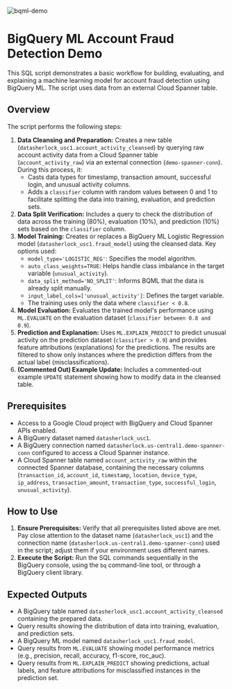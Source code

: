 
![bqml-demo](https://github.com/user-attachments/assets/5755e075-c10f-4da8-82f2-007544128746)

# BigQuery ML Account Fraud Detection Demo

This SQL script demonstrates a basic workflow for building, evaluating, and explaining a machine learning model for account fraud detection using BigQuery ML. The script uses data from an external Cloud Spanner table.

## Overview

The script performs the following steps:

1.  **Data Cleansing and Preparation:** Creates a new table (`datasherlock_usc1.account_activity_cleansed`) by querying raw account activity data from a Cloud Spanner table (`account_activity_raw`) via an external connection (`demo-spanner-conn`). During this process, it:
    *   Casts data types for timestamp, transaction amount, successful login, and unusual activity columns.
    *   Adds a `classifier` column with random values between 0 and 1 to facilitate splitting the data into training, evaluation, and prediction sets.
2.  **Data Split Verification:** Includes a query to check the distribution of data across the training (80%), evaluation (10%), and prediction (10%) sets based on the `classifier` column.
3.  **Model Training:** Creates or replaces a BigQuery ML Logistic Regression model (`datasherlock_usc1.fraud_model`) using the cleansed data. Key options used:
    *   `model_type='LOGISTIC_REG'`: Specifies the model algorithm.
    *   `auto_class_weights=TRUE`: Helps handle class imbalance in the target variable (`unusual_activity`).
    *   `data_split_method='NO_SPLIT'`: Informs BQML that the data is already split manually.
    *   `input_label_cols=['unusual_activity']`: Defines the target variable.
    *   The training uses only the data where `classifier < 0.8`.
4.  **Model Evaluation:** Evaluates the trained model's performance using `ML.EVALUATE` on the evaluation dataset (`classifier between 0.8 and 0.9`).
5.  **Prediction and Explanation:** Uses `ML.EXPLAIN_PREDICT` to predict unusual activity on the prediction dataset (`classifier > 0.9`) and provides feature attributions (explanations) for the predictions. The results are filtered to show only instances where the prediction differs from the actual label (misclassifications).
6.  **(Commented Out) Example Update:** Includes a commented-out example `UPDATE` statement showing how to modify data in the cleansed table.

## Prerequisites

*   Access to a Google Cloud project with BigQuery and Cloud Spanner APIs enabled.
*   A BigQuery dataset named `datasherlock_usc1`.
*   A BigQuery connection named `datasherlock.us-central1.demo-spanner-conn` configured to access a Cloud Spanner instance.
*   A Cloud Spanner table named `account_activity_raw` within the connected Spanner database, containing the necessary columns (`transaction_id`, `account_id`, `timestamp`, `location`, `device_type`, `ip_address`, `transaction_amount`, `transaction_type`, `successful_login`, `unusual_activity`).

## How to Use

1.  **Ensure Prerequisites:** Verify that all prerequisites listed above are met. Pay close attention to the dataset name (`datasherlock_usc1`) and the connection name (`datasherlock.us-central1.demo-spanner-conn`) used in the script; adjust them if your environment uses different names.
2.  **Execute the Script:** Run the SQL commands sequentially in the BigQuery console, using the `bq` command-line tool, or through a BigQuery client library.

## Expected Outputs

*   A BigQuery table named `datasherlock_usc1.account_activity_cleansed` containing the prepared data.
*   Query results showing the distribution of data into training, evaluation, and prediction sets.
*   A BigQuery ML model named `datasherlock_usc1.fraud_model`.
*   Query results from `ML.EVALUATE` showing model performance metrics (e.g., precision, recall, accuracy, f1-score, roc_auc).
*   Query results from `ML.EXPLAIN_PREDICT` showing predictions, actual labels, and feature attributions for misclassified instances in the prediction set.

